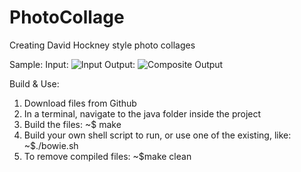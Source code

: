 # PhotoCollage
Creating David Hockney style photo collages

Sample:
Input:
![Input](http://framebit.org/wp-content/uploads/2015/04/DavidBowie.jpeg)
Output:
![Composite Output](http://framebit.org/wp-content/uploads/2015/04/BowieComposite.png)

Build & Use:

1. Download files from Github
2. In a terminal, navigate to the java folder inside the project
3. Build the files: <addr>~$ make
4. Build your own shell script to run, or use one of the existing, like: <addr>~$./bowie.sh
5. To remove compiled files: <addr>~$make clean

